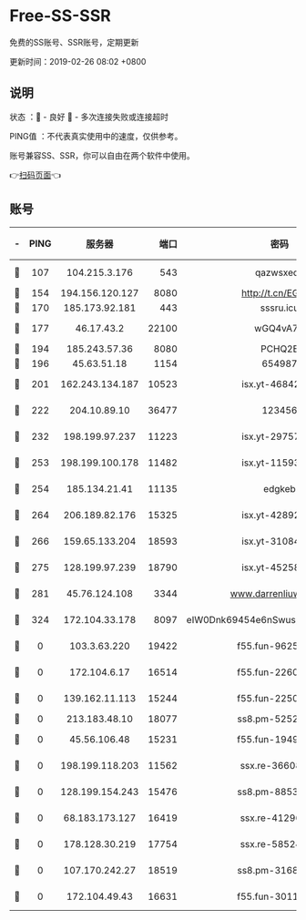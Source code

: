 # Free-SS-SSR

免费的SS账号、SSR账号，定期更新

更新时间：2019-02-26 08:02 +0800

## 说明

状态     ：🙂 - 良好 🙁 - 多次连接失败或连接超时

PING值   ：不代表真实使用中的速度，仅供参考。

账号兼容SS、SSR，你可以自由在两个软件中使用。

👉[扫码页面](https://liesauer.github.io/free-ss-ssr.github.io/)👈

## 账号

|-|PING|服务器|端口|密码|加密方式|区域|
|:----:|:----:|:-----:|-----:|:----:|:----:|:----:|
|🙂|107|104.215.3.176|543|qazwsxedc|aes-256-gcm|JP|
|🙂|154|194.156.120.127|8080|http://t.cn/EGJIyrl|rc4-md5|RU|
|🙂|170|185.173.92.181|443|sssru.icu|rc4-md5|RU|
|🙂|177|46.17.43.2|22100|wGQ4vA7D|aes-256-gcm|RU|
|🙂|194|185.243.57.36|8080|PCHQ2E|rc4-md5|US|
|🙂|196|45.63.51.18|1154|654987|chacha20|US|
|🙂|201|162.243.134.187|10523|isx.yt-46842500|aes-256-cfb|US|
|🙂|222|204.10.89.10|36477|123456|aes-256-cfb|US|
|🙂|232|198.199.97.237|11223|isx.yt-29757197|aes-256-cfb|US|
|🙂|253|198.199.100.178|11482|isx.yt-11593986|aes-256-cfb|US|
|🙂|254|185.134.21.41|11135|edgkeb|aes-256-cfb|GB|
|🙂|264|206.189.82.176|15325|isx.yt-42892061|aes-256-cfb|SG|
|🙂|266|159.65.133.204|18593|isx.yt-31084896|aes-256-cfb|SG|
|🙂|275|128.199.97.239|18790|isx.yt-45258206|aes-256-cfb|SG|
|🙂|281|45.76.124.108|3344|www.darrenliuwei.com|aes-256-cfb|AU|
|🙂|324|172.104.33.178|8097|eIW0Dnk69454e6nSwuspv9DmS201tQ0D|aes-256-cfb|SG|
|🙁|0|103.3.63.220|19422|f55.fun-96253224|aes-256-cfb|SG|
|🙁|0|172.104.6.17|16514|f55.fun-22605717|aes-256-cfb|US|
|🙁|0|139.162.11.113|15244|f55.fun-22509021|aes-256-cfb|SG|
|🙁|0|213.183.48.10|18077|ss8.pm-52520376|rc4-md5|RU|
|🙁|0|45.56.106.48|15231|f55.fun-19499704|aes-256-cfb|US|
|🙁|0|198.199.118.203|11562|ssx.re-36608339|aes-256-cfb|US|
|🙁|0|128.199.154.243|15476|ss8.pm-88536121|aes-256-cfb|SG|
|🙁|0|68.183.173.127|16419|ssx.re-41296658|aes-256-cfb|US|
|🙁|0|178.128.30.219|17754|ssx.re-58524965|aes-256-cfb|SG|
|🙁|0|107.170.242.27|18519|ss8.pm-31689702|aes-256-cfb|US|
|🙁|0|172.104.49.43|16631|f55.fun-30118165|aes-256-cfb|SG|
